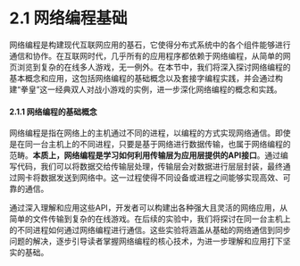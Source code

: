 # 2.1 网络编程基础

网络编程是构建现代互联网应用的基石，它使得分布式系统中的各个组件能够进行通信和协作。在互联网时代，几乎所有的应用程序都依赖于网络编程，从简单的网页浏览到复杂的在线多人游戏，无一例外。在本节中，我们将深入探讨网络编程的基本概念和应用，这包括网络编程的基础概念以及套接字编程实践，并会通过构建“拳皇”这一经典双人对战小游戏的实例，进一步深化网络编程的概念和实践。

#### 2.1.1 网络编程的基础概念

网络编程是指在网络上的主机通过不同的进程，以编程的方式实现网络通信。即使是在同一台主机上的不同进程，只要是基于网络进行数据传输，也属于网络编程的范畴。**本质上，网络编程是学习如何利用传输层为应用层提供的API接口**。通过编写代码，我们可以将数据交给传输层处理，传输层会对数据进行层层封装，最终通过网卡将数据发送到网络中。这一过程使得不同设备或进程之间能够实现高效、可靠的通信。

通过深入理解和应用这些API，开发者可以构建出各种强大且灵活的网络应用，从简单的文件传输到复杂的在线游戏。在后续的实验中，我们将探讨在同一台主机上的不同进程如何通过网络编程进行通信。这些实验将涵盖从基础的网络通信到同步问题的解决，逐步引导读者掌握网络编程的核心技术，为进一步理解和应用打下坚实的基础。



